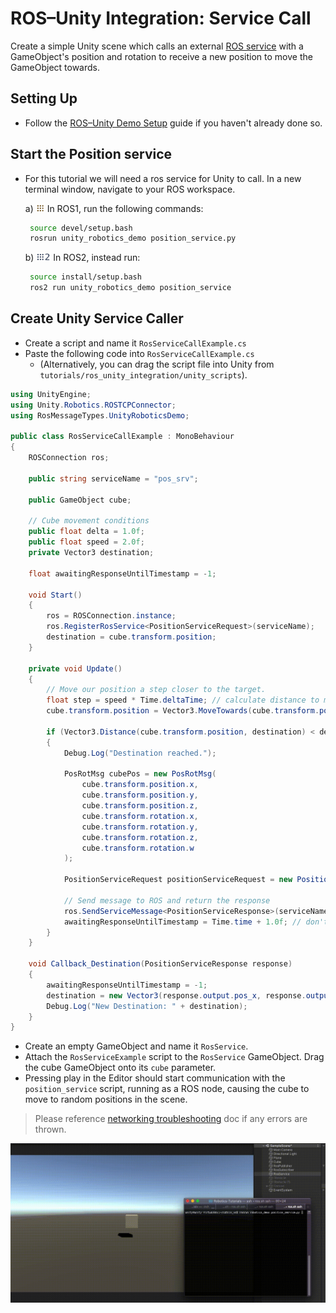 # ROS–Unity Integration: Service Call

Create a simple Unity scene which calls an external [ROS service](http://wiki.ros.org/Services) with a GameObject's position and rotation to receive a new position to move the GameObject towards.

## Setting Up

- Follow the [ROS–Unity Demo Setup](setup.md) guide if you haven't already done so.

## Start the Position service
- For this tutorial we will need a ros service for Unity to call. In a new terminal window, navigate to your ROS workspace.

   a) <img src="images/ros1_icon.png" alt="ros1" width="14" height="14"/> In ROS1, run the following commands:

   ```bash
    source devel/setup.bash
    rosrun unity_robotics_demo position_service.py
   ```

   b) <img src="images/ros2_icon.png" alt="ros2" width="23" height="14"/> In ROS2, instead run:
  
     ```bash
      source install/setup.bash
      ros2 run unity_robotics_demo position_service
     ```


## Create Unity Service Caller
- Create a script and name it `RosServiceCallExample.cs`
- Paste the following code into `RosServiceCallExample.cs`
    - (Alternatively, you can drag the script file into Unity from `tutorials/ros_unity_integration/unity_scripts`).

```csharp
using UnityEngine;
using Unity.Robotics.ROSTCPConnector;
using RosMessageTypes.UnityRoboticsDemo;

public class RosServiceCallExample : MonoBehaviour
{
    ROSConnection ros;

    public string serviceName = "pos_srv";

    public GameObject cube;

    // Cube movement conditions
    public float delta = 1.0f;
    public float speed = 2.0f;
    private Vector3 destination;

    float awaitingResponseUntilTimestamp = -1;

    void Start() 
    {
        ros = ROSConnection.instance;
        ros.RegisterRosService<PositionServiceRequest>(serviceName);
        destination = cube.transform.position;
    }

    private void Update()
    {
        // Move our position a step closer to the target. 
        float step = speed * Time.deltaTime; // calculate distance to move
        cube.transform.position = Vector3.MoveTowards(cube.transform.position, destination, step);

        if (Vector3.Distance(cube.transform.position, destination) < delta && Time.time > awaitingResponseUntilTimestamp)
        { 
            Debug.Log("Destination reached.");

            PosRotMsg cubePos = new PosRotMsg(
                cube.transform.position.x,
                cube.transform.position.y,
                cube.transform.position.z,
                cube.transform.rotation.x,
                cube.transform.rotation.y,
                cube.transform.rotation.z,
                cube.transform.rotation.w
            );

            PositionServiceRequest positionServiceRequest = new PositionServiceRequest(cubePos);

            // Send message to ROS and return the response
            ros.SendServiceMessage<PositionServiceResponse>(serviceName, positionServiceRequest, Callback_Destination);
            awaitingResponseUntilTimestamp = Time.time + 1.0f; // don't send again for 1 second, or until we receive a response
        }
    }

    void Callback_Destination(PositionServiceResponse response)
    {
        awaitingResponseUntilTimestamp = -1;
        destination = new Vector3(response.output.pos_x, response.output.pos_y, response.output.pos_z);
        Debug.Log("New Destination: " + destination);
    }
}
```

- Create an empty GameObject and name it `RosService`.
- Attach the `RosServiceExample` script to the `RosService` GameObject. Drag the cube GameObject onto its `cube` parameter.
- Pressing play in the Editor should start communication with the `position_service` script, running as a ROS node, causing the cube to move to random positions in the scene.


> Please reference [networking troubleshooting](network.md) doc if any errors are thrown.

![](images/tcp_3.gif)
